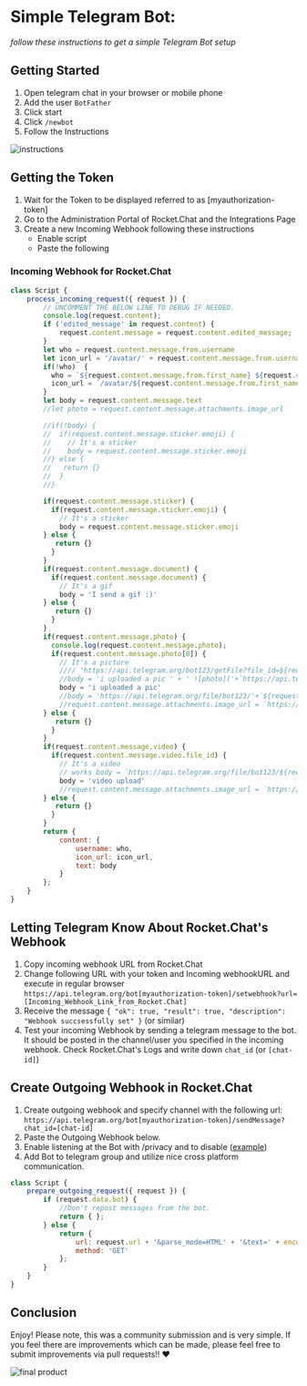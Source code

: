 # Simple Telegram Bot:

_follow these instructions to get a simple Telegram Bot setup_

## Getting Started

1. Open telegram chat in your browser or mobile phone
2. Add the user `BotFather`
3. Click start
4. Click `/newbot`
5. Follow the Instructions

![instructions](http://i.imgur.com/8y9SG49.jpg?1)

## Getting the Token

1. Wait for the Token to be displayed referred to as [myauthorization-token]
2. Go to the Administration Portal of Rocket.Chat and the Integrations Page
3. Create a new Incoming Webhook following these instructions
    - Enable script
    - Paste the following

### Incoming Webhook for Rocket.Chat

```javascript
class Script {
    process_incoming_request({ request }) {
        // UNCOMMENT THE BELOW LINE TO DEBUG IF NEEDED.
        console.log(request.content);
        if ('edited_message' in request.content) {
            request.content.message = request.content.edited_message;
        }
        let who = request.content.message.from.username
        let icon_url = '/avatar/' + request.content.message.from.username + '.jpg'
        if(!who)  {
          who = `${request.content.message.from.first_name} ${request.content.message.from.last_name}`
          icon_url = `/avatar/${request.content.message.from.first_name}.jpg`
        }
        let body = request.content.message.text
        //let photo = request.content.message.attachments.image_url

        //if(!body) {
        //  if(request.content.message.sticker.emoji) {
        //    // It's a sticker
        //    body = request.content.message.sticker.emoji
        //} else {
        //   return {}
        //  }
        //}

        if(request.content.message.sticker) {
          if(request.content.message.sticker.emoji) {
            // It's a sticker
            body = request.content.message.sticker.emoji
        } else {
           return {}
          }
        }
        if(request.content.message.document) {
          if(request.content.message.document) {
            // It's a gif
            body = 'I send a gif :)' 
        } else {
           return {}
          }
        }
        if(request.content.message.photo) {
          console.log(request.content.message.photo);
          if(request.content.message.photo[0]) {
            // It's a picture
            //// 'https://api.telegram.org/bot123/getFile?file_id=${request.content.message.photo[0].file_path}'
            //body = 'i uploaded a pic ' + ' ![photo]('+`https://api.telegram.org/file/bot123/${request.content.message.photo[0].file_path}`+')'
            body = 'i uploaded a pic'
            //body = 'https://api.telegram.org/file/bot123/'+`${request.content.message.photo[0].file_path}`
            //request.content.message.attachments.image_url = `https://api.telegram.org/file/bot4123/${request.content.message.photo[0].file_path}`
        } else {
           return {}
          }
        }
        if(request.content.message.video) {
          if(request.content.message.video.file_id) {
            // It's a video
            // works body = `https://api.telegram.org/file/bot123/${request.content.message.photo[0].file_path}`
            body = 'video upload'
            //request.content.message.attachments.image_url = `https://api.telegram.org/file/bot123/` + ${request.content.message.photo[0].file_path}
        } else {
           return {}
          }
        }
        return {
            content: {
                username: who,
                icon_url: icon_url,
                text: body
            }
        };
    }
}
```

## Letting Telegram Know About Rocket.Chat's Webhook

1. Copy incoming webhook URL from Rocket.Chat
2. Change following URL with your token and Incoming webhookURL and execute in regular browser `https://api.telegram.org/bot[myauthorization-token]/setwebhook?url=[Incoming_Webhook_Link_from_Rocket.Chat]`
3. Receive the message `{ "ok": true, "result": true, "description": "Webhook succsessfully set" }` (or similar)
4. Test your incoming Webhook by sending a telegram message to the bot. It should be posted in the channel/user you specified in the incoming webhook. Check Rocket.Chat's Logs and write down `chat_id` (or `[chat-id]`)

## Create Outgoing Webhook in Rocket.Chat

1. Create outgoing webhook and specify channel with the following url: `https://api.telegram.org/bot[myauthorization-token]/sendMessage?chat_id=[chat-id]`
2. Paste the Outgoing Webhook below.
3. Enable listening at the Bot with /privacy and to disable ([example](http://i.imgur.com/xSjdAAy.jpg?1))
4. Add Bot to telegram group and utilize nice cross platform communication.

```javascript
class Script {
    prepare_outgoing_request({ request }) {
        if (request.data.bot) {
            //Don't repost messages from the bot.
            return { };
        } else {
            return {
                url: request.url + '&parse_mode=HTML' + '&text=' + encodeURIComponent('<b>' + request.data.user_name+ '</b>: ' + request.data.text),
                method: 'GET'
            };
        }
    }
}
```

## Conclusion

Enjoy! Please note, this was a community submission and is very simple. If you feel there are improvements which can be made, please feel free to submit improvements via pull requests!! :heart:

![final product](http://i.imgur.com/LqpqUC8.jpg?1)
